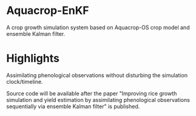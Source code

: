 # Aquacrop-EnKF
A crop growth simulation system based on Aquacrop-OS crop model and ensemble Kalman filter.

# Highlights
Assimilating phenological observations without disturbing the simulation clock/timeline.

Source code will be available after the paper "Improving rice growth simulation and yield estimation by assimilating phenological observations sequentially via ensemble Kalman filter" is published.

